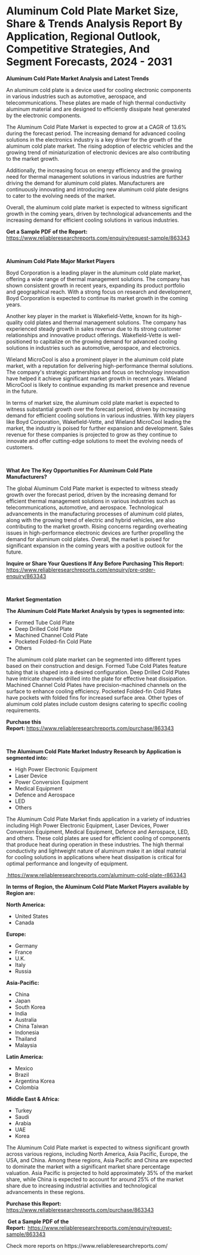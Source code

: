 <p><h1>Aluminum Cold Plate Market Size, Share & Trends Analysis Report By Application, Regional Outlook, Competitive Strategies, And Segment Forecasts, 2024 - 2031</h1></p><p><strong>Aluminum Cold Plate Market Analysis and Latest Trends</strong></p>
<p><p>An aluminum cold plate is a device used for cooling electronic components in various industries such as automotive, aerospace, and telecommunications. These plates are made of high thermal conductivity aluminum material and are designed to efficiently dissipate heat generated by the electronic components.</p><p>The Aluminum Cold Plate Market is expected to grow at a CAGR of 13.6% during the forecast period. The increasing demand for advanced cooling solutions in the electronics industry is a key driver for the growth of the aluminum cold plate market. The rising adoption of electric vehicles and the growing trend of miniaturization of electronic devices are also contributing to the market growth.</p><p>Additionally, the increasing focus on energy efficiency and the growing need for thermal management solutions in various industries are further driving the demand for aluminum cold plates. Manufacturers are continuously innovating and introducing new aluminum cold plate designs to cater to the evolving needs of the market.</p><p>Overall, the aluminum cold plate market is expected to witness significant growth in the coming years, driven by technological advancements and the increasing demand for efficient cooling solutions in various industries.</p></p>
<p><strong>Get a Sample PDF of the Report:&nbsp;</strong> <a href="https://www.reliableresearchreports.com/enquiry/request-sample/863343">https://www.reliableresearchreports.com/enquiry/request-sample/863343</a></p>
<p>&nbsp;</p>
<p><strong>Aluminum Cold Plate Major Market Players</strong></p>
<p><p>Boyd Corporation is a leading player in the aluminum cold plate market, offering a wide range of thermal management solutions. The company has shown consistent growth in recent years, expanding its product portfolio and geographical reach. With a strong focus on research and development, Boyd Corporation is expected to continue its market growth in the coming years.</p><p>Another key player in the market is Wakefield-Vette, known for its high-quality cold plates and thermal management solutions. The company has experienced steady growth in sales revenue due to its strong customer relationships and innovative product offerings. Wakefield-Vette is well-positioned to capitalize on the growing demand for advanced cooling solutions in industries such as automotive, aerospace, and electronics.</p><p>Wieland MicroCool is also a prominent player in the aluminum cold plate market, with a reputation for delivering high-performance thermal solutions. The company's strategic partnerships and focus on technology innovation have helped it achieve significant market growth in recent years. Wieland MicroCool is likely to continue expanding its market presence and revenue in the future.</p><p>In terms of market size, the aluminum cold plate market is expected to witness substantial growth over the forecast period, driven by increasing demand for efficient cooling solutions in various industries. With key players like Boyd Corporation, Wakefield-Vette, and Wieland MicroCool leading the market, the industry is poised for further expansion and development. Sales revenue for these companies is projected to grow as they continue to innovate and offer cutting-edge solutions to meet the evolving needs of customers.</p></p>
<p>&nbsp;</p>
<p><strong>What Are The Key Opportunities For Aluminum Cold Plate Manufacturers?</strong></p>
<p><p>The global Aluminum Cold Plate market is expected to witness steady growth over the forecast period, driven by the increasing demand for efficient thermal management solutions in various industries such as telecommunications, automotive, and aerospace. Technological advancements in the manufacturing processes of aluminum cold plates, along with the growing trend of electric and hybrid vehicles, are also contributing to the market growth. Rising concerns regarding overheating issues in high-performance electronic devices are further propelling the demand for aluminum cold plates. Overall, the market is poised for significant expansion in the coming years with a positive outlook for the future.</p></p>
<p><strong>Inquire or Share Your Questions If Any Before Purchasing This Report:</strong> <a href="https://www.reliableresearchreports.com/enquiry/pre-order-enquiry/863343">https://www.reliableresearchreports.com/enquiry/pre-order-enquiry/863343</a></p>
<p>&nbsp;</p>
<p><strong>Market Segmentation</strong></p>
<p><strong>The Aluminum Cold Plate Market Analysis by types is segmented into:</strong></p>
<p><ul><li>Formed Tube Cold Plate</li><li>Deep Drilled Cold Plate</li><li>Machined Channel Cold Plate</li><li>Pocketed Folded-fin Cold Plate</li><li>Others</li></ul></p>
<p><p>The aluminum cold plate market can be segmented into different types based on their construction and design. Formed Tube Cold Plates feature tubing that is shaped into a desired configuration. Deep Drilled Cold Plates have intricate channels drilled into the plate for effective heat dissipation. Machined Channel Cold Plates have precision-machined channels on the surface to enhance cooling efficiency. Pocketed Folded-fin Cold Plates have pockets with folded fins for increased surface area. Other types of aluminum cold plates include custom designs catering to specific cooling requirements.</p></p>
<p><strong>Purchase this Report:&nbsp;</strong><a href="https://www.reliableresearchreports.com/purchase/863343">https://www.reliableresearchreports.com/purchase/863343</a></p>
<p>&nbsp;</p>
<p><strong>The Aluminum Cold Plate Market Industry Research by Application is segmented into:</strong></p>
<p><ul><li>High Power Electronic Equipment</li><li>Laser Device</li><li>Power Conversion Equipment</li><li>Medical Equipment</li><li>Defence and Aerospace</li><li>LED</li><li>Others</li></ul></p>
<p><p>The Aluminum Cold Plate Market finds application in a variety of industries including High Power Electronic Equipment, Laser Devices, Power Conversion Equipment, Medical Equipment, Defence and Aerospace, LED, and others. These cold plates are used for efficient cooling of components that produce heat during operation in these industries. The high thermal conductivity and lightweight nature of aluminum make it an ideal material for cooling solutions in applications where heat dissipation is critical for optimal performance and longevity of equipment.</p></p>
<p><a href="https://www.reliableresearchreports.com/aluminum-cold-plate-r863343">&nbsp;https://www.reliableresearchreports.com/aluminum-cold-plate-r863343</a></p>
<p><strong>In terms of Region, the Aluminum Cold Plate Market Players available by Region are:</strong></p>
<p>
    <p> <strong> North America: </strong>
        <ul>
            <li>United States</li>
            <li>Canada</li>
        </ul>
        </p> 
    <p> <strong> Europe: </strong>
        <ul>
            <li>Germany</li>
            <li>France</li>
            <li>U.K.</li>
            <li>Italy</li>
            <li>Russia</li>
        </ul>
        </p> 
    <p> <strong> Asia-Pacific: </strong>
        <ul>
            <li>China</li>
            <li>Japan</li>
            <li>South Korea</li>
            <li>India</li>
            <li>Australia</li>
            <li>China Taiwan</li>
            <li>Indonesia</li>
            <li>Thailand</li>
            <li>Malaysia</li>
        </ul>
        </p> 
    <p> <strong> Latin America: </strong>
        <ul>
            <li>Mexico</li>
            <li>Brazil</li>
            <li>Argentina Korea</li>
            <li>Colombia</li>
        </ul>
        </p> 
    <p> <strong> Middle East & Africa: </strong>
        <ul>
            <li>Turkey</li>
            <li>Saudi</li>
            <li>Arabia</li>
            <li>UAE</li>
            <li>Korea</li>
        </ul>
    </p>
    </p>
<p><p>The Aluminum Cold Plate market is expected to witness significant growth across various regions, including North America, Asia Pacific, Europe, the USA, and China. Among these regions, Asia Pacific and China are expected to dominate the market with a significant market share percentage valuation. Asia Pacific is projected to hold approximately 35% of the market share, while China is expected to account for around 25% of the market share due to increasing industrial activities and technological advancements in these regions.</p></p>
<p><strong>Purchase this Report: </strong><a href="https://www.reliableresearchreports.com/purchase/863343">https://www.reliableresearchreports.com/purchase/863343</a></p>
<p>&nbsp;<strong>Get a Sample PDF of the Report:&nbsp;&nbsp;</strong><a href="https://www.reliableresearchreports.com/enquiry/request-sample/863343">https://www.reliableresearchreports.com/enquiry/request-sample/863343</a></p>
<p><strong></strong></p>
<p>Check more reports on https://www.reliableresearchreports.com/</p>